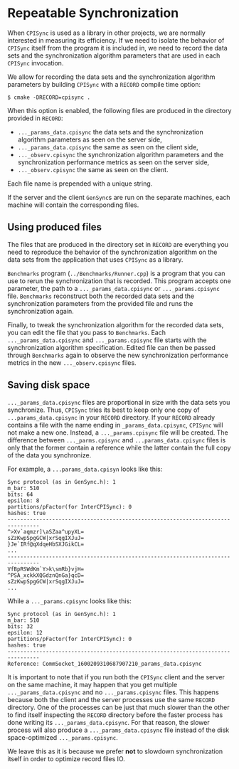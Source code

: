 # Repeatable Synchronization
When `CPISync` is used as a library in other projects, we are normally
interested in measuring its efficiency. If we need to isolate the
behavior of `CPISync` itself from the program it is included in, we
need to record the data sets and the synchronization algorithm
parameters that are used in each `CPISync` invocation.

We allow for recording the data sets and the synchronization algorithm
parameters by building `CPISync` with a `RECORD` compile time option:

``` shell
$ cmake -DRECORD=cpisync .
```

When this option is enabled, the following files are produced in the
directory provided in `RECORD`:
- `..._params_data.cpisync` the data sets and the synchronization algorithm
  parameters as seen on the server side,
- `..._params_data.cpisync` the same as seen on the client side,
- `..._observ.cpisync` the synchronization algorithm parameters and
  the synchronization performance metrics as seen on the server side,
- `..._observ.cpisync` the same as seen on the client.

Each file name is prepended with a unique string.

If the server and the client `GenSync`s are run on the separate
machines, each machine will contain the corresponding files.

## Using produced files
The files that are produced in the directory set in `RECORD` are
everything you need to reproduce the behavior of the synchronization
algorithm on the data sets from the application that uses `CPISync` as
a library.

`Benchmarks` program (`../Benchmarks/Runner.cpp`) is a program that
you can use to rerun the synchronization that is recorded. This
program accepts one parameter, the path to a `..._params_data.cpisync`
or `..._params.cpisync` file. `Benchmarks` reconstruct both the
recorded data sets and the synchronization parameters from the
provided file and runs the synchronization again.

Finally, to tweak the synchronization algorithm for the recorded data
sets, you can edit the file that you pass to `Benchmarks`. Each
`..._params_data.cpisync` and `..._params.cpisync` file starts with
the synchronization algorithm specification. Edited file can then be
passed through `Benchmarks` again to observe the new synchronization
performance metrics in the new `..._observ.cpisync` files.

## Saving disk space
`..._params_data.cpisync` files are proportional in size with the data
sets you synchronize. Thus, `CPISync` tries its best to keep only one
copy of `...params_data.cpisync` in your `RECORD` directory. If your
`RECORD` already contains a file with the name ending in
`_params_data.cpisync`, `CPISync` will not make a new one. Instead, a
`..._params.cpisync` file will be created. The difference between
`..._parms.cpisync` and `...params_data.cpisync` files is only that
the former contain a reference while the latter contain the full copy
of the data you synchronize.

For example, a `...params_data.cpisyn` looks like this:

``` shell
Sync protocol (as in GenSync.h): 1
m_bar: 510
bits: 64
epsilon: 8
partitions/pFactor(for InterCPISync): 0
hashes: true
--------------------------------------------------------------------------------
^>Xv`aqmzr]\aSZaa^upyXL=
sZzKwpSpgGCW|xrSqgIXJuJ=
}Je`IRf@qXdqeHbSXJGikCL=
...
--------------------------------------------------------------------------------
VfBpRSWdKm`Y>k\smRb}vjH=
^PSA_xckkXQGdznQnGa}qcD=
sZzKwpSpgGCW|xrSqgIXJuJ=
...

```

While a `..._params.cpisync` looks like this:

``` shell
Sync protocol (as in GenSync.h): 1
m_bar: 510
bits: 32
epsilon: 12
partitions/pFactor(for InterCPISync): 0
hashes: true
--------------------------------------------------------------------------------
Reference: CommSocket_1600209310687907210_params_data.cpisync
```

It is important to note that if you run both the `CPISync` client and
the server on the same machine, it may happen that you get multiple
`..._params_data.cpisync` and no `..._params.cpisync` files. This
happens because both the client and the server processes use the same
`RECORD` directory. One of the processes can be just that much slower
than the other to find itself inspecting the `RECORD` directory before
the faster process has done writing its `..._params_data.cpisync`. For
that reason, the slower process will also produce a
`..._params_data.cpisync` file instead of the disk space-optimized
`..._params.cpisync`.

We leave this as it is because we prefer **not** to slowdown
synchronization itself in order to optimize record files IO.
